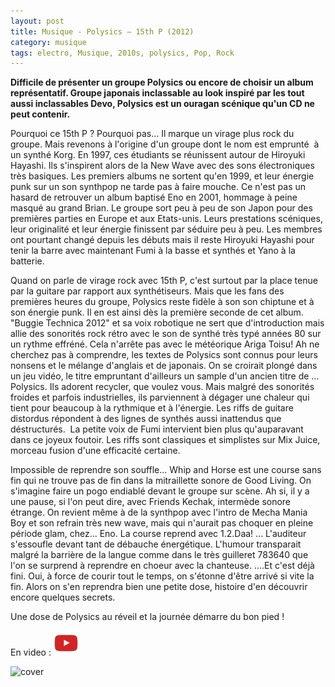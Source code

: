 ```yaml
---
layout: post
title: Musique - Polysics – 15th P (2012)
category: musique
tags: electro, Musique, 2010s, polysics, Pop, Rock
---
```

**Difficile de présenter un groupe Polysics ou encore de choisir un album représentatif. Groupe japonais inclassable au look inspiré par les tout aussi inclassables Devo, Polysics est un ouragan scénique qu'un CD ne peut contenir.**

Pourquoi ce 15th P ? Pourquoi pas... Il marque un virage plus rock du groupe. Mais revenons à l'origine d'un groupe dont le nom est emprunté  à un synthé Korg. En 1997, ces étudiants se réunissent autour de Hiroyuki Hayashi. Ils s'inspirent alors de la New Wave avec des sons électroniques très basiques. Les premiers albums ne sortent qu'en 1999, et leur énergie punk sur un son synthpop ne tarde pas à faire mouche. Ce n'est pas un hasard de retrouver un album baptisé Eno en 2001, hommage à peine masqué au grand Brian. Le groupe sort peu à peu de son Japon pour des premières parties en Europe et aux Etats-unis. Leurs prestations scéniques, leur originalité et leur énergie finissent par séduire peu à peu. Les membres ont pourtant changé depuis les débuts mais il reste Hiroyuki Hayashi pour tenir la barre avec maintenant Fumi à la basse et synthés et Yano à la batterie.

Quand on parle de virage rock avec 15th P, c'est surtout par la place tenue par la guitare par rapport aux synthétiseurs. Mais que les fans des premières heures du groupe, Polysics reste fidèle à son son chiptune et à son énergie punk. Il en est ainsi dès la première seconde de cet album. "Buggie Technica 2012" et sa voix robotique ne sert que d'introduction mais allie des sonorités rock rétro avec le son de synthé très typé années 80 sur un rythme effréné. Cela n'arrête pas avec le météorique Ariga Toisu! Ah ne cherchez pas à comprendre, les textes de Polysics sont connus pour leurs nonsens et le mélange d'anglais et de japonais. On se croirait plongé dans un jeu vidéo, le titre empruntant d'ailleurs un sample d'un ancien titre de ... Polysics. Ils adorent recycler, que voulez vous. Mais malgré des sonorités froides et parfois industrielles, ils parviennent à dégager une chaleur qui tient pour beaucoup à la rythmique et à l'énergie. Les riffs de guitare distordus répondent à des lignes de synthés aussi inattendus que déstructurés.  La petite voix de Fumi intervient bien plus qu'auparavant dans ce joyeux foutoir. Les riffs sont classiques et simplistes sur Mix Juice, morceau fusion d'une efficacité certaine.

Impossible de reprendre son souffle... Whip and Horse est une course sans fin qui ne trouve pas de fin dans la mitraillette sonore de Good Living. On s'imagine faire un pogo endiablé devant le groupe sur scène. Ah si, il y a une pause, si l'on peut dire, avec Friends Kechak, intermède sonore étrange. On revient même à de la synthpop avec l'intro de Mecha Mania Boy et son refrain très new wave, mais qui n'aurait pas choquer en pleine période glam, chez... Eno. La course reprend avec 1.2.Daa! ... L'auditeur s'essoufle devant tant de débauche énergétique. L'humour transparait malgré la barrière de la langue comme dans le très guilleret 783640 que l'on se surprend à reprendre en choeur avec la chanteuse. ....Et c'est déjà fini. Oui, à force de courir tout le temps, on s'étonne d'être arrivé si vite la fin. Alors on s'en reprendra bien une petite dose, histoire d'en découvrir encore quelques secrets.

Une dose de Polysics au réveil et la journée démarre du bon pied !

En video : [![video](/images/youtube.png)](http://www.youtube.com/watch?v=1FZ81ghU9kE)

![cover](https://filedn.eu/llqi9IBxlYouGRXYG2xlROb/img/2014/polysics-15th-p.jpg)
